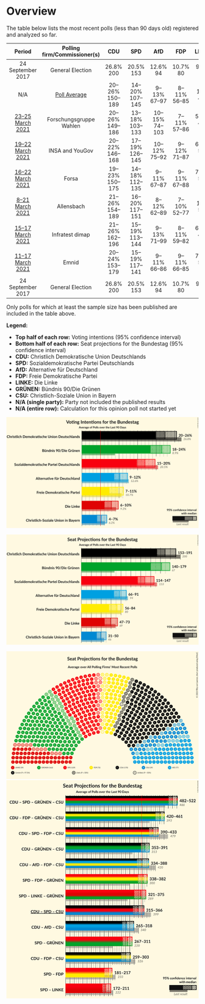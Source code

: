# Overview

The table below lists the most recent polls (less than 90 days old) registered and analyzed so far.

| Period     | Polling firm/Commissioner(s) | CDU | SPD | AfD | FDP | LINKE | GRÜNEN | CSU |
|:----------:|:----------------------------:|:--:|:--:|:--:|:--:|:--:|:--:|:--:|
| 24 September 2017 | General Election | 26.8% <br> 200 | 20.5% <br> 153 | 12.6% <br> 94 | 10.7% <br> 80 | 9.2% <br> 69 | 8.9% <br> 67 | 6.2% <br> 46 |
| N/A | [Poll Average](average.html) | 20–26% <br> 150–189 | 14–20% <br> 107–145 | 9–13% <br> 67–97 | 8–11% <br> 56–85 | 6–10% <br> 45–72 | 19–25% <br> 140–186 | 4–8% <br> 31–56 |
| [23–25 March 2021](2021-03-25-ForschungsgruppeWahlen.html) | Forschungsgruppe Wahlen | 20–26% <br> 149–186 | 13–18% <br> 103–133 | 10–15% <br> 74–103 | 7–11% <br> 57–86 | 5–9% <br> 41–67 | 20–26% <br> 151–195 | 4–7% <br> 28–53 |
| [19–22 March 2021](2021-03-22-INSAandYouGov.html) | INSA and YouGov | 20–22% <br> 146–168 | 17–19% <br> 126–145 | 10–12% <br> 75–92 | 9–12% <br> 71–87 | 6–8% <br> 51–56 | 19–21% <br> 140–158 | 6–8% <br> 46–59 |
| [16–22 March 2021](2021-03-22-Forsa.html) | Forsa | 19–23% <br> 150–175 | 14–18% <br> 112–135 | 9–11% <br> 67–87 | 9–11% <br> 67–88 | 7–9% <br> 53–71 | 20–24% <br> 156–184 | 4–6% <br> 31–45 |
| [8–21 March 2021](2021-03-21-Allensbach.html) | Allensbach | 21–26% <br> 154–189 | 16–20% <br> 117–151 | 8–12% <br> 62–89 | 7–10% <br> 52–77 | 7–10% <br> 51–77 | 19–24% <br> 142–178 | 4–7% <br> 31–51 |
| [15–17 March 2021](2021-03-17-Infratestdimap.html) | Infratest dimap | 21–26% <br> 162–196 | 15–19% <br> 113–144 | 9–13% <br> 71–99 | 8–11% <br> 59–82 | 6–9% <br> 44–65 | 18–22% <br> 136–171 | 4–7% <br> 33–52 |
| [11–17 March 2021](2021-03-17-Emnid.html) | Emnid | 20–24% <br> 153–179 | 15–19% <br> 117–141 | 9–11% <br> 66–86 | 9–11% <br> 66–85 | 7–9% <br> 52–70 | 20–24% <br> 152–180 | 4–6% <br> 31–46 |
| 24 September 2017 | General Election | 26.8% <br> 200 | 20.5% <br> 153 | 12.6% <br> 94 | 10.7% <br> 80 | 9.2% <br> 69 | 8.9% <br> 67 | 6.2% <br> 46 |

Only polls for which at least the sample size has been published are included in the table above.

**Legend:**
+ **Top half of each row:** Voting intentions (95% confidence interval)
+ **Bottom half of each row:** Seat projections for the Bundestag (95% confidence interval)
+ **CDU:** Christlich Demokratische Union Deutschlands
+ **SPD:** Sozialdemokratische Partei Deutschlands
+ **AfD:** Alternative für Deutschland
+ **FDP:** Freie Demokratische Partei
+ **LINKE:** Die Linke
+ **GRÜNEN:** Bündnis 90/Die Grünen
+ **CSU:** Christlich-Soziale Union in Bayern
+ **N/A (single party):** Party not included the published results
+ **N/A (entire row):** Calculation for this opinion poll not started yet


![Graph with voting intentions not yet produced](average.png "Voting Intentions")

![Graph with seats not yet produced](average-seats.png "Seats")

![Graph with seating plan not yet produced](average-seating-plan.png "Seating Plan")
![Graph with coalitions seats not yet produced](average-coalitions-seats.png "Coalitions Seats")
